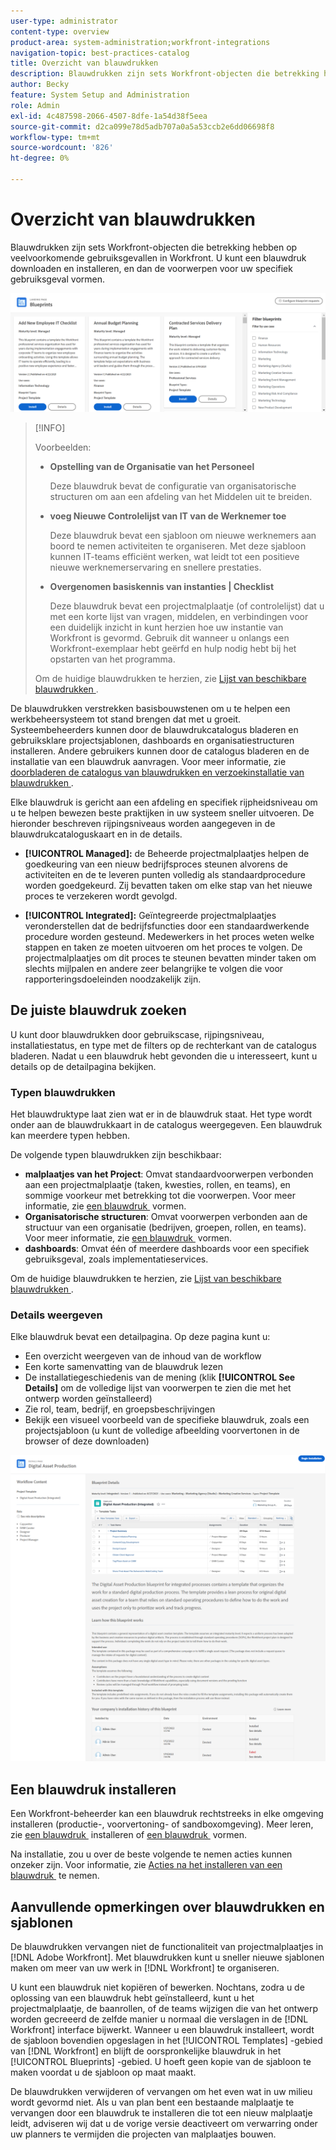 ```yaml
---
user-type: administrator
content-type: overview
product-area: system-administration;workfront-integrations
navigation-topic: best-practices-catalog
title: Overzicht van blauwdrukken
description: Blauwdrukken zijn sets Workfront-objecten die betrekking hebben op veelvoorkomende gebruiksgevallen in Workfront. U kunt een blauwdruk downloaden en installeren, en dan de voorwerpen voor uw specifiek gebruiksgeval vormen.
author: Becky
feature: System Setup and Administration
role: Admin
exl-id: 4c487598-2066-4507-8dfe-1a54d38f5eea
source-git-commit: d2ca099e78d5adb707a0a5a53ccb2e6dd06698f8
workflow-type: tm+mt
source-wordcount: '826'
ht-degree: 0%

---
```


# Overzicht van blauwdrukken

<!--Audited: 01/2024-->

Blauwdrukken zijn sets Workfront-objecten die betrekking hebben op veelvoorkomende gebruiksgevallen in Workfront. U kunt een blauwdruk downloaden en installeren, en dan de voorwerpen voor uw specifiek gebruiksgeval vormen.

![&#x200B; de belangrijkste pagina van blauwdrukken &#x200B;](assets/blueprints-main-page-catalog.png)

>[!INFO]
>
>Voorbeelden:
>
>* **Opstelling van de Organisatie van het Personeel**
>
>   Deze blauwdruk bevat de configuratie van organisatorische structuren om aan een afdeling van het Middelen uit te breiden.
>
>* **voeg Nieuwe Controlelijst van IT van de Werknemer toe**
>
>   Deze blauwdruk bevat een sjabloon om nieuwe werknemers aan boord te nemen activiteiten te organiseren. Met deze sjabloon kunnen IT-teams efficiënt werken, wat leidt tot een positieve nieuwe werknemerservaring en snellere prestaties.
>
>* **Overgenomen basiskennis van instanties | Checklist**
>
>    Deze blauwdruk bevat een projectmalplaatje (of controlelijst) dat u met een korte lijst van vragen, middelen, en verbindingen voor een duidelijk inzicht in kunt herzien hoe uw instantie van Workfront is gevormd. Gebruik dit wanneer u onlangs een Workfront-exemplaar hebt geërfd en hulp nodig hebt bij het opstarten van het programma.
>
>Om de huidige blauwdrukken te herzien, zie [&#x200B; Lijst van beschikbare blauwdrukken &#x200B;](/help/quicksilver/administration-and-setup/blueprints/list-of-available-blueprints.md).


De blauwdrukken verstrekken basisbouwstenen om u te helpen een werkbeheersysteem tot stand brengen dat met u groeit. Systeembeheerders kunnen door de blauwdrukcatalogus bladeren en gebruiksklare projectsjablonen, dashboards en organisatiestructuren installeren. Andere gebruikers kunnen door de catalogus bladeren en de installatie van een blauwdruk aanvragen. Voor meer informatie, zie [&#x200B; doorbladeren de catalogus van blauwdrukken en verzoekinstallatie van blauwdrukken &#x200B;](../../administration-and-setup/blueprints/browse-catalog.md).

Elke blauwdruk is gericht aan een afdeling en specifiek rijpheidsniveau om u te helpen bewezen beste praktijken in uw systeem sneller uitvoeren. De hieronder beschreven rijpingsniveaus worden aangegeven in de blauwdrukcataloguskaart en in de details.

* **[!UICONTROL Managed]:** de Beheerde projectmalplaatjes helpen de goedkeuring van een nieuw bedrijfsproces steunen alvorens de activiteiten en de te leveren punten volledig als standaardprocedure worden goedgekeurd. Zij bevatten taken om elke stap van het nieuwe proces te verzekeren wordt gevolgd.

* **[!UICONTROL Integrated]:** Geïntegreerde projectmalplaatjes veronderstellen dat de bedrijfsfuncties door een standaardwerkende procedure worden gesteund. Medewerkers in het proces weten welke stappen en taken ze moeten uitvoeren om het proces te volgen. De projectmalplaatjes om dit proces te steunen bevatten minder taken om slechts mijlpalen en andere zeer belangrijke te volgen die voor rapporteringsdoeleinden noodzakelijk zijn.

## De juiste blauwdruk zoeken

U kunt door blauwdrukken door gebruikscase, rijpingsniveau, installatiestatus, en type met de filters op de rechterkant van de catalogus bladeren. Nadat u een blauwdruk hebt gevonden die u interesseert, kunt u details op de detailpagina bekijken.

### Typen blauwdrukken

Het blauwdruktype laat zien wat er in de blauwdruk staat. Het type wordt onder aan de blauwdrukkaart in de catalogus weergegeven. Een blauwdruk kan meerdere typen hebben.

De volgende typen blauwdrukken zijn beschikbaar:

* **malplaatjes van het Project**: Omvat standaardvoorwerpen verbonden aan een projectmalplaatje (taken, kwesties, rollen, en teams), en sommige voorkeur met betrekking tot die voorwerpen. Voor meer informatie, zie [&#x200B; een blauwdruk &#x200B;](../../administration-and-setup/blueprints/configure-template-package.md) vormen.
* **Organisatorische structuren**: Omvat voorwerpen verbonden aan de structuur van een organisatie (bedrijven, groepen, rollen, en teams). Voor meer informatie, zie [&#x200B; een blauwdruk &#x200B;](../../administration-and-setup/blueprints/configure-template-package.md) vormen.
* **dashboards**: Omvat één of meerdere dashboards voor een specifiek gebruiksgeval, zoals implementatieservices.
<!--
* Request queues: Includes one or more projects configured as request queues.
* Custom forms: Includes custom forms attached to another object type, such as a project or portfolio.
* Setup features: Includes one or more elements that are configured in the Setup area of Workfront, such as layout templates.
-->

Om de huidige blauwdrukken te herzien, zie [&#x200B; Lijst van beschikbare blauwdrukken &#x200B;](/help/quicksilver/administration-and-setup/blueprints/list-of-available-blueprints.md).

### Details weergeven

Elke blauwdruk bevat een detailpagina. Op deze pagina kunt u:

* Een overzicht weergeven van de inhoud van de workflow
* Een korte samenvatting van de blauwdruk lezen
* De installatiegeschiedenis van de mening (klik **[!UICONTROL See Details]** om de volledige lijst van voorwerpen te zien die met het ontwerp worden geïnstalleerd)
* Zie rol, team, bedrijf, en groepsbeschrijvingen
* Bekijk een visueel voorbeeld van de specifieke blauwdruk, zoals een projectsjabloon (u kunt de volledige afbeelding voorvertonen in de browser of deze downloaden)

![[!UICONTROL Blueprint Details] page &#x200B;](assets/blueprint-details-page-2022.png)

## Een blauwdruk installeren

Een Workfront-beheerder kan een blauwdruk rechtstreeks in elke omgeving installeren (productie-, voorvertoning- of sandboxomgeving). Meer leren, zie [&#x200B; een blauwdruk &#x200B;](../../administration-and-setup/blueprints/blueprints-install.md) installeren of [&#x200B; een blauwdruk &#x200B;](../../administration-and-setup/blueprints/configure-template-package.md) vormen.

Na installatie, zou u over de beste volgende te nemen acties kunnen onzeker zijn. Voor informatie, zie [&#x200B; Acties na het installeren van een blauwdruk &#x200B;](../../administration-and-setup/blueprints/best-next-actions-after-install.md) te nemen.

## Aanvullende opmerkingen over blauwdrukken en sjablonen

De blauwdrukken vervangen niet de functionaliteit van projectmalplaatjes in [!DNL Adobe Workfront]. Met blauwdrukken kunt u sneller nieuwe sjablonen maken om meer van uw werk in [!DNL Workfront] te organiseren.

U kunt een blauwdruk niet kopiëren of bewerken. Nochtans, zodra u de oplossing van een blauwdruk hebt geïnstalleerd, kunt u het projectmalplaatje, de baanrollen, of de teams wijzigen die van het ontwerp worden gecreeerd de zelfde manier u normaal die verslagen in de [!DNL Workfront] interface bijwerkt. Wanneer u een blauwdruk installeert, wordt de sjabloon bovendien opgeslagen in het [!UICONTROL Templates] -gebied van [!DNL Workfront] en blijft de oorspronkelijke blauwdruk in het [!UICONTROL Blueprints] -gebied. U hoeft geen kopie van de sjabloon te maken voordat u de sjabloon op maat maakt.

De blauwdrukken verwijderen of vervangen om het even wat in uw milieu wordt gevormd niet. Als u van plan bent een bestaande malplaatje te vervangen door een blauwdruk te installeren die tot een nieuw malplaatje leidt, adviseren wij dat u de vorige versie deactiveert om verwarring onder uw planners te vermijden die projecten van malplaatjes bouwen.

